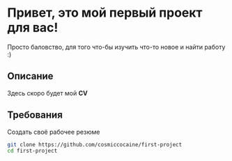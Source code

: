 # **Привет, это мой первый проект для вас!**

Просто баловство, для того что-бы изучить что-то новое и найти работу :)

## Описание

Здесь скоро будет мой **CV**

## Требования

Создать своё рабочее резюме


```bash
git clone https://github.com/cosmiccocaine/first-project
cd first-project
```